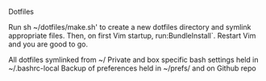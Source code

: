 Dotfiles

Run sh ~/dotfiles/make.sh' to create a new dotfiles directory and symlink appropriate files. Then, on first Vim startup, run:BundleInstall`. Restart Vim and you are good to go.

All dotfiles symlinked from ~/
Private and box specific bash settings held in ~/.bashrc-local
Backup of preferences held in ~/prefs/ and on Github repo
